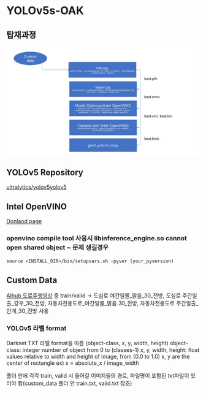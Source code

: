# YOLOv5s-OAK

## 탑재과정
![flowchart](./flowchart.png)

## YOLOv5 Repository
[ultralytics/yolov5yolov5](https://github.com/ultralytics/yolov5)

## Intel OpenVINO
[Donlaod page](https://software.seek.intel.com/openvino-toolkit)

### openvino compile tool 사용시 libinference_engine.so cannot open shared object ~ 문제 생길경우
```
source <INSTALL_DIR>/bin/setupvars.sh -pyver (your_pyversion)
```
## Custom Data
[AIhub 도로주행영상](https://aihub.or.kr/aidata/8007) 중 train/valid -> 도심로 야간일몰_맑음_30_전방, 도심로 주간일출_강우_30_전방, 자동차전용도로_야간일몰_맑음 30_전방, 자동차전용도로 주간일출_안개_30_전방 사용

### YOLOv5 라벨 format
Darknet TXT 라벨 format을 따름 (object-class, x, y, width, height)
object-class: integer number of object from 0 to (classes-1)
x, y, width, height: float values relative to width and height of image, from (0.0 to 1.0)
x, y are the center of rectangle
ex) x = absolute_x / image_width

폴더 안에 각각 train, valid 시 들어갈 이미지들의 경로, 파일명이 포함된 txt파일이 있어야 함(custom_data 폴더 안 train.txt, valid.txt 참조)